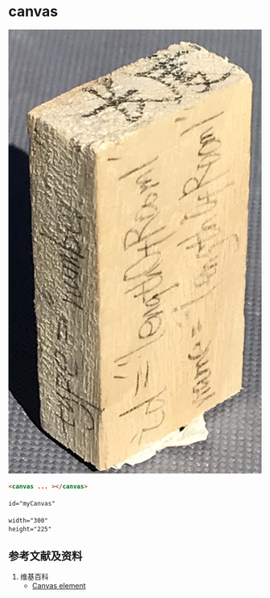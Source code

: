 # canvas

![](/images/用实体模型表达网站开发前端的基本组件/Form(input)/input01.jpg)

```html
<canvas ... ></canvas>

id="myCanvas" 

width="300" 
height="225"
```

## 参考文献及资料

1. 维基百科
	- [Canvas element](https://en.wikipedia.org/wiki/Canvas_element) 